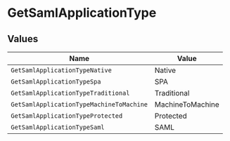 # GetSamlApplicationType


## Values

| Name                                     | Value                                    |
| ---------------------------------------- | ---------------------------------------- |
| `GetSamlApplicationTypeNative`           | Native                                   |
| `GetSamlApplicationTypeSpa`              | SPA                                      |
| `GetSamlApplicationTypeTraditional`      | Traditional                              |
| `GetSamlApplicationTypeMachineToMachine` | MachineToMachine                         |
| `GetSamlApplicationTypeProtected`        | Protected                                |
| `GetSamlApplicationTypeSaml`             | SAML                                     |